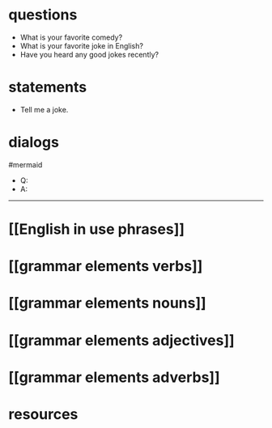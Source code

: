 # questions
- What is your favorite comedy?
- What is your favorite joke in English?
- Have you heard any good jokes recently?


# statements
-  Tell me a joke.

# dialogs
#mermaid 

- Q:
- A:

---


# [[English in use phrases]]

# [[grammar elements verbs]]

# [[grammar elements nouns]]

# [[grammar elements adjectives]]

# [[grammar elements adverbs]]

# resources

